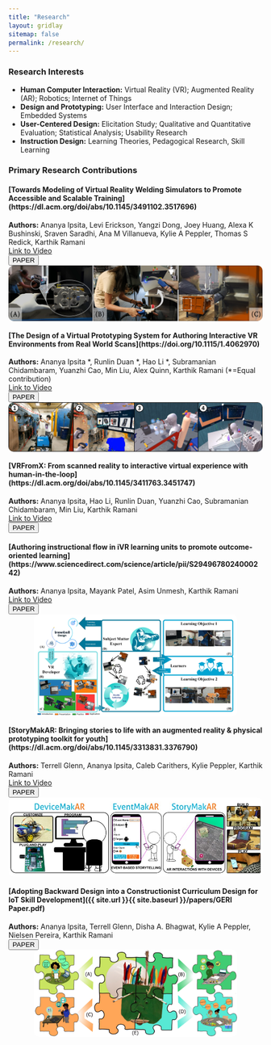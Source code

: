 ```yaml
---
title: "Research"
layout: gridlay
sitemap: false
permalink: /research/
---
```


<style>
img{
  border-radius: 10px;
}
.col-md-3 {
  margin-top:10px;
  margin-bottom:10px;
  padding:0px;
  display:block;
  overflow:hidden;
  text-align:center;
  display: table-cell;
  background: white;
  border-radius: 20px;
  height: auto;
}
iframe {
  margin:0;
  padding:0;
  width: 175px;
  display: inline;
  vertical-align: middle;
}
</style>

### Research Interests

- <strong>Human Computer Interaction:</strong> Virtual Reality (VR); Augmented Reality (AR); Robotics; Internet of Things
- <strong>Design and Prototyping:</strong> User Interface and Interaction Design; Embedded Systems
- <strong>User-Centered Design:</strong> Elicitation Study; Qualitative and Quantitative Evaluation; Statistical Analysis; Usability Research
- <strong>Instruction Design:</strong> Learning Theories, Pedagogical Research, Skill Learning

### Primary Research Contributions

<div class="jumbotron">
<div class="col-md-12 col-sm-12">
<h4>[Towards Modeling of Virtual Reality Welding Simulators to Promote Accessible and Scalable Training](https://dl.acm.org/doi/abs/10.1145/3491102.3517696) </h4>

<strong>Authors:</strong> Ananya Ipsita, Levi Erickson, Yangzi Dong, Joey Huang, Alexa K Bushinski, Sraven Saradhi, Ana M Villanueva, Kylie A Peppler, Thomas S Redick, Karthik Ramani
<br>
[Link to Video](https://www.youtube.com/watch?v=S0WKqEfmz2Y)  
<a href="{{ site.url }}{{ site.baseurl }}/papers/WeldVRLearner.pdf" target="_blank"><button class="btn btn-danger btn-sm">PAPER</button></a> 
<br>
<img src="/images/VRWeldLearner.jpg?raw=true" alt="VR Welding Simulator" style="max-width: 100%; height: auto; display: block; margin: 0 auto;"/>
</div>
</div>

<div class="jumbotron">
<div class="col-md-12 col-sm-12">
<h4>[The Design of a Virtual Prototyping System for Authoring Interactive VR Environments from Real World Scans](https://doi.org/10.1115/1.4062970) </h4>

<strong>Authors:</strong> Ananya Ipsita \*, Runlin Duan \*, Hao Li \*, Subramanian Chidambaram, Yuanzhi Cao, Min Liu, Alex Quinn, Karthik Ramani (\*=Equal contribution)
<br>
[Link to Video](https://www.youtube.com/watch?v=27egu5VkL0M)  
<a href="{{ site.url }}{{ site.baseurl }}/papers/VRFromX.pdf" target="_blank"><button class="btn btn-danger btn-sm">PAPER</button></a> 
<br>
<img src="/images/VRFromX.jpg?raw=true" style="max-width: 100%; height: auto; display: block; margin: 0 auto;"/>
</div>
</div>

<div class="jumbotron">
<div class="col-md-12 col-sm-12">
<h4>[VRFromX: From scanned reality to interactive virtual experience with human-in-the-loop](https://dl.acm.org/doi/abs/10.1145/3411763.3451747) </h4>

<strong>Authors:</strong> Ananya Ipsita, Hao Li, Runlin Duan, Yuanzhi Cao, Subramanian Chidambaram, Min Liu, Karthik Ramani
<br>
[Link to Video](https://www.youtube.com/watch?v=27egu5VkL0M)  
<a href="{{ site.url }}{{ site.baseurl }}/papers/VRFromX short paper.pdf" target="_blank"><button class="btn btn-danger btn-sm">PAPER</button></a> 
<br>
</div>
</div>

<div class="jumbotron">
<div class="col-md-12 col-sm-12">
<h4>[Authoring instructional flow in iVR learning units to promote outcome-oriented learning](https://www.sciencedirect.com/science/article/pii/S2949678024000242) </h4>

<strong>Authors:</strong> Ananya Ipsita, Mayank Patel, Asim Unmesh, Karthik Ramani
<br>
[Link to Video](https://www.youtube.com/watch?v=j4YVMsLBb4o&feature=youtu.be)  
<a href="{{ site.url }}{{ site.baseurl }}/papers/Instruction Authoring.pdf" target="_blank"><button class="btn btn-danger btn-sm">PAPER</button></a> 
<br>
<img src="/images/FlowTrainiVR.jpg?raw=true" style="max-width: 80%; height: auto; display: block; margin: 0 auto;"/>
</div>
</div>

<div class="jumbotron">
<div class="col-md-12 col-sm-12">
<h4>[StoryMakAR: Bringing stories to life with an augmented reality & physical prototyping toolkit for youth](https://dl.acm.org/doi/abs/10.1145/3313831.3376790)   </h4>

<strong>Authors:</strong> Terrell Glenn, Ananya Ipsita, Caleb Carithers, Kylie Peppler, Karthik Ramani
<br>
[Link to Video](https://www.youtube.com/watch?v=oP9vKjZAiog)  
<a href="{{ site.url }}{{ site.baseurl }}/papers/StoryMakAR.pdf" target="_blank"><button class="btn btn-danger btn-sm">PAPER</button></a> 
<br>
<img src="/images/StoryMakAR.jpg?raw=true" style="max-width: 100%; height: auto; display: block; margin: 0 auto;"/>
</div>
</div>

<div class="jumbotron">
<div class="col-md-12 col-sm-12">
<h4>[Adopting Backward Design into a Constructionist Curriculum Design for IoT Skill Development]({{ site.url }}{{ site.baseurl }}/papers/GERI Paper.pdf) </h4>
<strong>Authors:</strong> Ananya Ipsita, Terrell Glenn, Disha A. Bhagwat, Kylie A Peppler, Nielsen Pereira, Karthik Ramani
<br>
<a href="{{ site.url }}{{ site.baseurl }}/papers/GERI Paper.pdf" target="_blank"><button class="btn btn-danger btn-sm">PAPER</button></a> 
<br>
<img src="/images/GERI workshop.jpg?raw=true" style="max-width: 80%; height: auto; display: block; margin: 0 auto;"/>
</div>
</div>